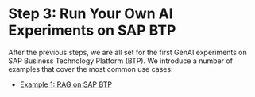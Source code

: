 # Step 3: Run Your Own AI Experiments on SAP BTP

After the previous steps, we are all set for the first GenAI experiments on SAP Business Technology Platform (BTP). We introduce a number of examples that cover the most common use cases:

- [Example 1: RAG on SAP BTP](./example01/README.md)